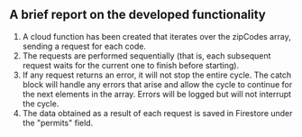 ## A brief report on the developed functionality

1. A cloud function has been created that iterates over the zipCodes array, sending a request for each code.
2. The requests are performed sequentially (that is, each subsequent request waits for the current one to finish before starting).
3. If any request returns an error, it will not stop the entire cycle. The catch block will handle any errors that arise and allow the cycle to continue for the next elements in the array. Errors will be logged but will not interrupt the cycle.
4. The data obtained as a result of each request is saved in Firestore under the "permits" field.